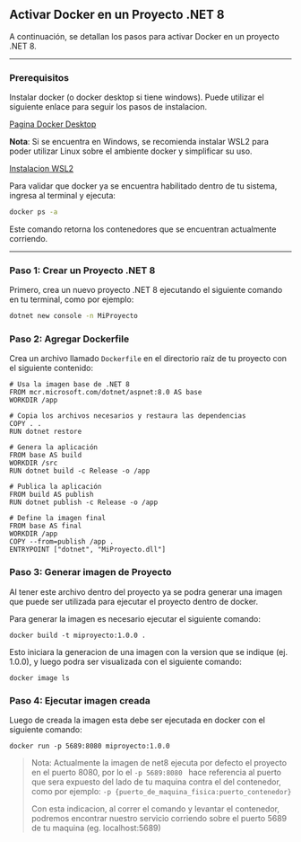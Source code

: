 ## Activar Docker en un Proyecto .NET 8

A continuación, se detallan los pasos para activar Docker en un proyecto .NET 8.

---

### Prerequisitos

Instalar docker (o docker desktop si tiene windows). Puede utilizar el siguiente enlace para seguir los pasos de instalacion.

[Pagina Docker Desktop](https://docs.docker.com/desktop/install/windows-install/)

**Nota**: Si se encuentra en Windows, se recomienda instalar WSL2 para poder utilizar Linux sobre el ambiente docker y simplificar su uso.

[Instalacion WSL2](https://learn.microsoft.com/en-us/windows/wsl/install)

Para validar que docker ya se encuentra habilitado dentro de tu sistema, ingresa al terminal y ejecuta:

```bash
docker ps -a
```

Este comando retorna los contenedores que se encuentran actualmente corriendo.

---

### Paso 1: Crear un Proyecto .NET 8

Primero, crea un nuevo proyecto .NET 8 ejecutando el siguiente comando en tu terminal, como por ejemplo:

```bash
dotnet new console -n MiProyecto
```

### Paso 2: Agregar Dockerfile

Crea un archivo llamado `Dockerfile` en el directorio raíz de tu proyecto con el siguiente contenido:

```shell
# Usa la imagen base de .NET 8
FROM mcr.microsoft.com/dotnet/aspnet:8.0 AS base
WORKDIR /app

# Copia los archivos necesarios y restaura las dependencias
COPY . .
RUN dotnet restore

# Genera la aplicación
FROM base AS build
WORKDIR /src
RUN dotnet build -c Release -o /app

# Publica la aplicación
FROM build AS publish
RUN dotnet publish -c Release -o /app

# Define la imagen final
FROM base AS final
WORKDIR /app
COPY --from=publish /app .
ENTRYPOINT ["dotnet", "MiProyecto.dll"]
```

### Paso 3: Generar imagen de Proyecto

Al tener este archivo dentro del proyecto ya se podra generar una imagen que puede ser utilizada para ejecutar el proyecto dentro de docker.

Para generar la imagen es necesario ejecutar el siguiente comando:

```shell
docker build -t miproyecto:1.0.0 .
```

Esto iniciara la generacion de una imagen con la version que se indique (ej. 1.0.0), y luego podra ser visualizada con el siguiente comando:

```shell
docker image ls
```

### Paso 4: Ejecutar imagen creada

Luego de creada la imagen esta debe ser ejecutada en docker con el siguiente comando:

```shell
docker run -p 5689:8080 miproyecto:1.0.0
```

> Nota: Actualmente la imagen de net8 ejecuta por defecto el proyecto en el puerto 8080, por lo el `-p 5689:8080 `  hace referencia al puerto que sera expuesto del lado de tu maquina contra el del contenedor, como por ejemplo: `-p {puerto_de_maquina_fisica:puerto_contenedor}`
>
> Con esta indicacion, al correr el comando y levantar el contenedor, podremos encontrar nuestro servicio corriendo sobre el puerto 5689 de tu maquina (eg. localhost:5689)
